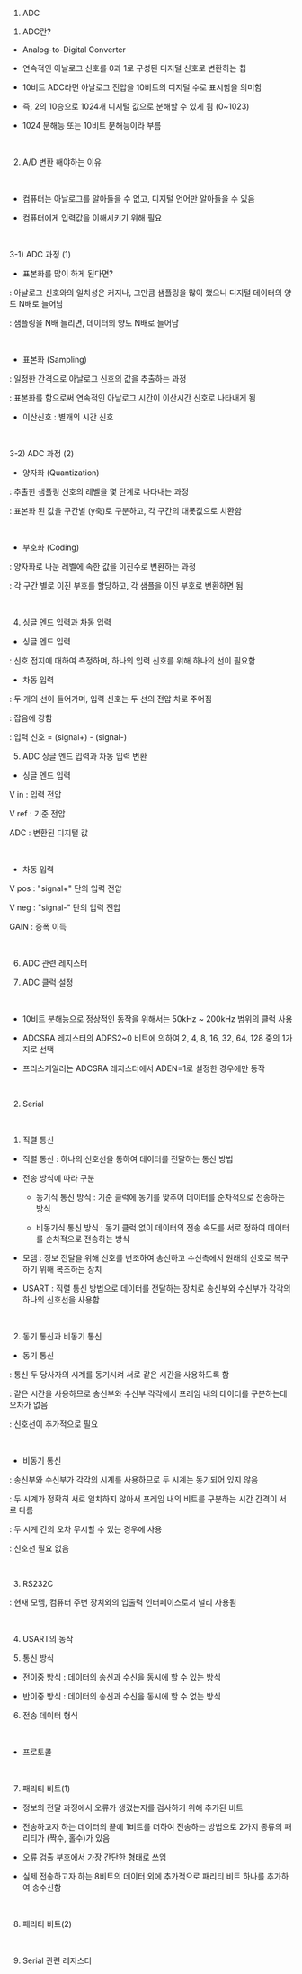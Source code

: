 01. ADC


1) ADC란?

- Analog-to-Digital Converter

- 연속적인 아날로그 신호를 0과 1로 구성된 디지털 신호로 변환하는 칩




- 10비트 ADC라면 아날로그 전압을 10비트의 디지털 수로 표시함을 의미함

- 즉, 2의 10승으로 1024개 디지털 값으로 분해할 수 있게 됨 (0~1023)

- 1024 분해능 또는 10비트 분해능이라 부름

​

2) A/D 변환 해야하는 이유

​


- 컴퓨터는 아날로그를 알아들을 수 없고, 디지털 언어만 알아들을 수 있음

- 컴퓨터에게 입력값을 이해시키기 위해 필요

​

3-1) ADC 과정 (1)


- 표본화를 많이 하게 된다면?

: 아날로그 신호와의 일치성은 커지나, 그만큼 샘플링을 많이 했으니 디지털 데이터의 양도 N배로 늘어남

: 샘플링을 N배 늘리면, 데이터의 양도 N배로 늘어남

​

- 표본화 (Sampling) 

: 일정한 간격으로 아날로그 신호의 값을 추출하는 과정

: 표본화를 함으로써 연속적인 아날로그 시간이 이산시간 신호로 나타내게 됨

* 이산신호 : 별개의 시간 신호

​

3-2) ADC 과정 (2)


- 양자화 (Quantization)

: 추출한 샘플링 신호의 레벨을 몇 단계로 나타내는 과정

: 표본화 된 값을 구간별 (y축)로 구분하고, 각 구간의 대폿값으로 치환함

​

- 부호화 (Coding)

: 양자화로 나눈 레벨에 속한 값을 이진수로 변환하는 과정

: 각 구간 별로 이진 부호를 할당하고, 각 샘플을 이진 부호로 변환하면 됨

​

4) 싱글 엔드 입력과 차동 입력

- 싱글 엔드 입력 

: 신호 접지에 대하여 측정하며, 하나의 입력 신호를 위해 하나의 선이 필요함



- 차동 입력 

: 두 개의 선이 들어가며, 입력 신호는 두 선의 전압 차로 주어짐

: 잡음에 강함 

: 입력 신호 = (signal+) - (signal-)



5) ADC 싱글 엔드 입력과 차동 입력 변환

- 싱글 엔드 입력


V in : 입력 전압

V ref : 기준 전압

ADC : 변환된 디지털 값

​

- 차동 입력 


V pos : "signal+" 단의 입력 전압

V neg : "signal-" 단의 입력 전압

GAIN : 증폭 이득

​

6) ADC 관련 레지스터






7) ADC 클럭 설정

​

- 10비트 분해능으로 정상적인 동작을 위해서는 50kHz ~ 200kHz 범위의 클럭 사용

- ADCSRA 레지스터의 ADPS2~0 비트에 의하여 2, 4, 8, 16, 32, 64, 128 중의 1가지로 선택

- 프리스케일러는 ADCSRA 레지스터에서 ADEN=1로 설정한 경우에만 동작

​

02. Serial

​

1) 직렬 통신

- 직렬 통신 : 하나의 신호선을 통하여 데이터를 전달하는 통신 방법


- 전송 방식에 따라 구분

   * 동기식 통신 방식 : 기준 클럭에 동기를 맞추어 데이터를 순차적으로 전송하는 방식

   * 비동기식 통신 방식 : 동기 클럭 없이 데이터의 전송 속도를 서로 정하여 데이터를 순차적으로 전송하는 방식 

- 모뎀 : 정보 전달을 위해 신호를 변조하여 송신하고 수신측에서 원래의 신호로 복구하기 위해 복조하는 장치

- USART : 직렬 통신 방법으로 데이터를 전달하는 장치로 송신부와 수신부가 각각의 하나의 신호선을 사용함


​

2) 동기 통신과 비동기 통신

- 동기 통신 

: 통신 두 당사자의 시계를 동기시켜 서로 같은 시간을 사용하도록 함

: 같은 시간을 사용하므로 송신부와 수신부 각각에서 프레임 내의 데이터를 구분하는데 오차가 없음

: 신호선이 추가적으로 필요

​

- 비동기 통신 

: 송신부와 수신부가 각각의 시계를 사용하므로 두 시계는 동기되어 있지 않음

: 두 시계가 정확히 서로 일치하지 않아서 프레임 내의 비트를 구분하는 시간 간격이 서로 다름

: 두 시계 간의 오차 무시할 수 있는 경우에 사용

: 신호선 필요 없음

​

3) RS232C

: 현재 모뎀, 컴퓨터 주변 장치와의 입출력 인터페이스로서 널리 사용됨



​

4) USART의 동작


5) 통신 방식

- 전이중 방식 : 데이터의 송신과 수신을 동시에 할 수 있는 방식


- 반이중 방식 : 데이터의 송신과 수신을 동시에 할 수 없는 방식


6) 전송 데이터 형식

​

- 프로토콜


​

7) 패리티 비트(1)

- 정보의 전달 과정에서 오류가 생겼는지를 검사하기 위해 추가된 비트

- 전송하고자 하는 데이터의 끝에 1비트를 더하여 전송하는 방법으로 2가지 종류의 패리티가 (짝수, 홀수)가 있음

- 오류 검출 부호에서 가장 간단한 형태로 쓰임


- 실제 전송하고자 하는 8비트의 데이터 외에 추가적으로 패리티 비트 하나를 추가하여 송수신함

​

8) 패리티 비트(2)



​

9) Serial 관련 레지스터

​






